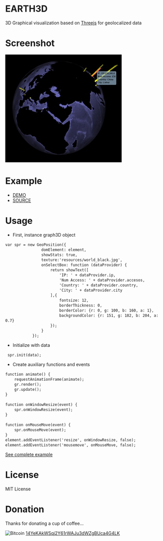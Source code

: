 EARTH3D
=======
3D Graphical visualization based on [Threejs](https://threejs.org/ "Threejs link") for geolocalized data

Screenshot
==========
![Screenshot](https://github.com/vboluda/3d-lab/blob/master/earth3d/example/resources/Screenshot.jpg)

Example
=======
* [DEMO](https://vboluda.github.io/earth3d/example/example.html "EARTH3D demo")
* [SOURCE](https://github.com/vboluda/3d-lab/blob/master/earth3d/lib/earth3d.js "Earth3d source")


Usage
=====
* First, instance graph3D object
```
var spr = new GeoPosition({ 
                domElement: element,
                showStats: true,
                texture:'resources/world_black.jpg',
                onSelectBox: function (dataProvider) {
                    return showText([
                        'IP: ' + dataProvider.ip,
                        'Num Access: ' + dataProvider.accesos,
                        'Country: ' + dataProvider.country,
                        'City: ' + dataProvider.city
                    ],{         
                        fontsize: 12,
                        borderThickness: 0,
                        borderColor: {r: 0, g: 100, b: 160, a: 1},
                        backgroundColor: {r: 151, g: 182, b: 204, a: 0.7}
                    });
                }
            }); 
```

* Initialize with data
```
 spr.init(data);
```

* Create auxiliary functions and events
```
function animate() {
    requestAnimationFrame(animate);
    gr.render();
    gr.update();
}

function onWindowResize(event) {
    spr.onWindowResize(event);
}

function onMouseMove(event) {
    spr.onMouseMove(event);
}
element.addEventListener('resize', onWindowResize, false);
element.addEventListener('mousemove', onMouseMove, false);
```

[See complete example](https://github.com/vboluda/3d-lab/blob/master/earth3d/example/example.html "Earth3d example")

License
========
MIT License

Donation
========
Thanks for donating a cup of coffee...

<div>
 <img src="https://upload.wikimedia.org/wikipedia/commons/4/46/Bitcoin.svg" alt="Bitcoin" width="15px" height="15px">
<a href="bitcoin:14YeKAkWSqj2Y61rWAJu3dWZgBUca4G4LK](bitcoin:14YeKAkWSqj2Y61rWAJu3dWZgBUca4G4LK">14YeKAkWSqj2Y61rWAJu3dWZgBUca4G4LK</a>
</div>
